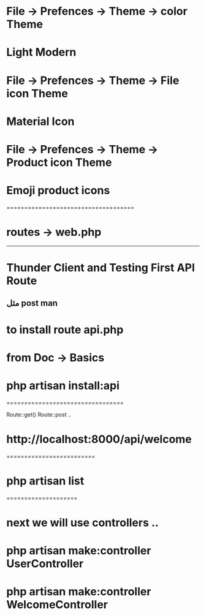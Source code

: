 # File -> Prefences -> Theme -> color Theme 
# Light Modern

#  File -> Prefences -> Theme -> File icon Theme 
# Material Icon

#  File -> Prefences -> Theme -> Product icon Theme  
# Emoji product icons
====================================

# routes -> web.php

-------------------------------------

#  Thunder Client and Testing First API Route 

مثل post man
--------------------------

# to install route api.php 

# from Doc -> Basics 

# php artisan install:api

=================================

Route::get()
Route::post ..

# http://localhost:8000/api/welcome 

=========================

# php artisan list

====================

# next we will use controllers ..


# php artisan make:controller UserController
# php artisan make:controller WelcomeController
